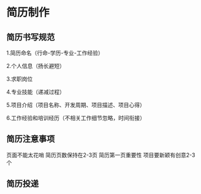 # 简历制作

## 简历书写规范

1.简历命名（行命-学历-专业-工作经验）

2.个人信息（扬长避短）

3.求职岗位

4.专业技能（递减过程）

5.项目介绍（项目名称、开发周期、项目描述、项目心得）

6.工作经验和培训经历（不相关工作细节忽略，时间衔接）





## 简历注意事项
页面不能太花哨
简历页数保持在2-3页
简历第一页重要性
项目要新颖有创意2-3个


## 简历投递

## 
